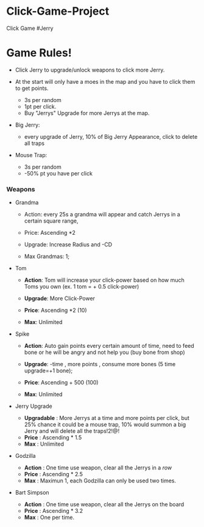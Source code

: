 # Click-Game-Project
Click Game #Jerry

# Game Rules!

- Click Jerry to upgrade/unlock weapons to click more Jerry.

- At the start will only have a moes in the map and you have to click them to get points.
    - 3s per random
    - 1pt per click.
    - Buy "Jerrys" Upgrade for more Jerrys at the map.

- Big Jerry: 
    - every upgrade of Jerry, 10% of Big Jerry Appearance, click to delete all traps 

- Mouse Trap:

    - 3s per random 
    - -50% pt you have per click
### Weapons


- Grandma
    - Action: every 25s a grandma will appear and catch Jerrys in a certain square range,

    - Price: Ascending *2

    - Upgrade: Increase Radius and -CD

    - Max Grandmas: 1;


- Tom

    - **Action**: Tom will increase your click-power based on how much Toms you own (ex. 1 tom = + 0.5 click-power)

    - **Upgrade**: More Click-Power

    - **Price**: Ascending *2 (10)

    - **Max**: Unlimited


- Spike

    - **Action**: Auto gain points every certain amount of time, need to feed bone or he will be angry and not help you (buy bone from shop)

    - **Upgrade**: -time , more points , consume more bones (5 time upgrade=+1 bone);

    - **Price**: Ascending + 500 (100)

    - **Max**: Unlimited


- Jerry Upgrade


    - **Upgradable** : More Jerrys at a time and more points per click, but 25% chance it could be a mouse trap, 10% would summon a big Jerry and will delete all the traps!2!@!
    - **Price** : Ascending * 1.5
    - **Max** : Unlimited

- Godzilla
    - **Action** : One time use weapon, clear all the Jerrys in a *row*
    - **Price** : Ascending * 2.5
    - **Max** : Maximun 1, each Godzilla can only be used two times.

- Bart Simpson
    - **Action** : One time use weapon, clear all the Jerrys on the board
    - **Price** : Ascending * 3.2
    - **Max** : One per time.


